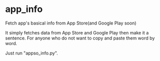 # app_info
Fetch app's basical info from App Store(and Google Play soon)

It simply fetches data from App Store and Google Play then make it a sentence.
For anyone who do not want to copy and paste them word by word.  

Just run "appso_info.py".
